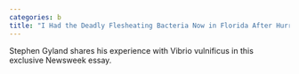 ```yaml
---
categories: b
title: "I Had the Deadly Flesheating Bacteria Now in Florida After Hurricane Ian"
---
```

Stephen Gyland shares his experience with Vibrio vulnificus in this exclusive Newsweek essay.